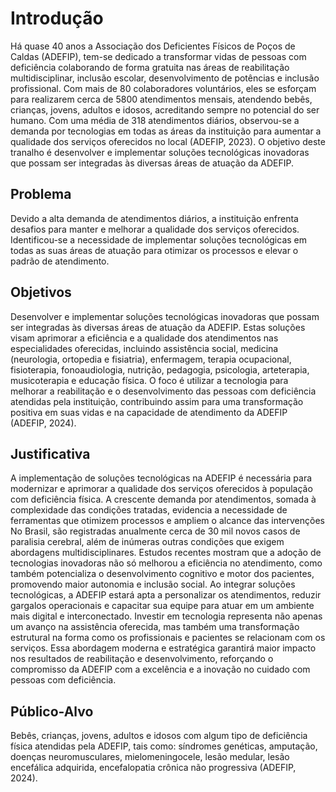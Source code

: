 # Introdução

Há quase 40 anos a Associação dos Deficientes Físicos de Poços de Caldas (ADEFIP), 
tem-se dedicado a transformar vidas de pessoas com deficiência colaborando de forma gratuita 
nas áreas de reabilitação multidisciplinar, inclusão escolar, desenvolvimento de potências e 
inclusão profissional. Com mais de 80 colaboradores voluntários, eles se esforçam para 
realizarem cerca de 5800 atendimentos mensais, atendendo bebês, crianças, jovens, adultos e 
idosos, acreditando sempre no potencial do ser humano. Com uma média de 318 atendimentos 
diários, observou-se a demanda por tecnologias em todas as áreas da instituição para aumentar 
a qualidade dos serviços oferecidos no local (ADEFIP, 2023). O objetivo deste tranalho é desenvolver e 
implementar soluções tecnológicas inovadoras que possam ser integradas às diversas áreas de 
atuação da ADEFIP. 

## Problema

Devido a alta demanda de atendimentos diários, a instituição enfrenta 
desafios para manter e melhorar a qualidade dos serviços oferecidos. Identificou-se a 
necessidade de implementar soluções tecnológicas em todas as suas áreas de atuação para 
otimizar os processos e elevar o padrão de atendimento.

## Objetivos

Desenvolver e implementar soluções tecnológicas inovadoras que possam ser integradas 
às diversas áreas de atuação da ADEFIP. Estas soluções visam aprimorar a eficiência e a 
qualidade dos atendimentos nas especialidades oferecidas, incluindo assistência social, 
medicina (neurologia, ortopedia e fisiatria), enfermagem, terapia ocupacional, fisioterapia, 
fonoaudiologia, nutrição, pedagogia, psicologia, arteterapia, musicoterapia e educação física. 
O foco é utilizar a tecnologia para melhorar a reabilitação e o desenvolvimento das pessoas com 
deficiência atendidas pela instituição, contribuindo assim para uma transformação positiva em 
suas vidas e na capacidade de atendimento da ADEFIP (ADEFIP, 2024). 

## Justificativa

A implementação de soluções tecnológicas na ADEFIP é necessária para modernizar e aprimorar a qualidade dos serviços oferecidos à população com deficiência física. A crescente demanda por atendimentos, somada à complexidade das condições tratadas, evidencia a necessidade de ferramentas que otimizem processos e ampliem o alcance das intervenções No Brasil, são registradas anualmente cerca de 30 mil novos casos de paralisia cerebral, além de inúmeras outras condições que exigem abordagens multidisciplinares. Estudos recentes mostram que a adoção de tecnologias inovadoras não só melhorou a eficiência no atendimento, como também potencializa o desenvolvimento cognitivo e motor dos pacientes, promovendo maior autonomia e inclusão social. Ao integrar soluções tecnológicas, a ADEFIP estará apta a personalizar os atendimentos, reduzir gargalos operacionais e capacitar sua equipe para atuar em um ambiente mais digital e interconectado. Investir em tecnologia representa não apenas um avanço na assistência oferecida, mas também uma transformação estrutural na forma como os profissionais e pacientes se relacionam com os serviços. Essa abordagem moderna e estratégica garantirá maior impacto nos resultados de reabilitação e desenvolvimento, reforçando o compromisso da ADEFIP com a excelência e a inovação no cuidado com pessoas com deficiência.

## Público-Alvo

Bebês, crianças, jovens, adultos e idosos com algum tipo de deficiência física atendidas 
pela ADEFIP, tais como: síndromes genéticas, amputação, doenças neuromusculares, 
mielomeningocele, lesão medular, lesão encefálica adquirida, encefalopatia crônica não 
progressiva (ADEFIP, 2024). 

